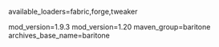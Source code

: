 available_loaders=fabric,forge,tweaker

mod_version=1.9.3
mod_version=1.20
maven_group=baritone
archives_base_name=baritone
